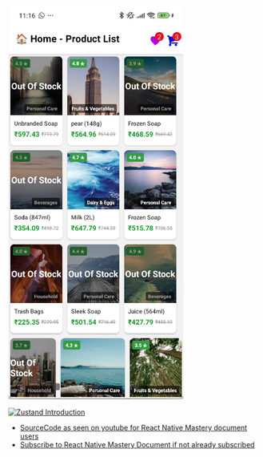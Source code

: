 
![](https://raw.githubusercontent.com/subraatakumar/TechCraft-Modern-Web-Development-Course/main/website_content/images/3_columns.png)


[![Zustand Introduction](https://img.youtube.com/vi/JrSPbeph76g/0.jpg)](https://www.youtube.com/watch?v=JrSPbeph76g)

- [SourceCode as seen on youtube for React Native Mastery document users](https://github.com/TechCraft-By-Subrata/expo_techcraft_ecom/tree/b2/auth)
- [Subscribe to React Native Mastery Document if not already subscribed](https://topmate.io/subrata/1519487)


